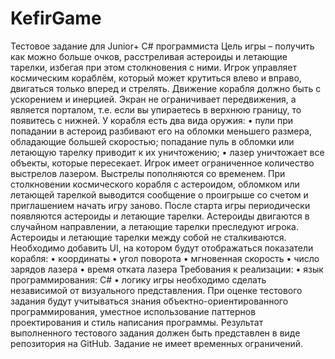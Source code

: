 # KefirGame
Тестовое задание для Junior+ С# программиста
Цель игры – получить как можно больше очков, расстреливая астероиды и летающие тарелки,
избегая при этом столкновения с ними.
Игрок управляет космическим кораблём, который может крутиться влево и вправо, двигаться
только вперед и стрелять. Движение корабля должно быть с ускорением и инерцией.
Экран не ограничивает передвижения, а является порталом, т.е. если вы упираетесь
в верхнюю границу, то появитесь с нижней.
У корабля есть два вида оружия:
• пули при попадании в астероид разбивают его на обломки меньшего размера,
обладающие большей скоростью; попадание пуль в обломки или летающую
тарелку приводит к их уничтожению;
• лазер уничтожает все объекты, которые пересекает. Игрок имеет ограниченное
количество выстрелов лазером. Выстрелы пополняются со временем.
При столкновении космического корабля с астероидом, обломком или летающей тарелкой
выводится сообщение о проигрыше со счетом и приглашением начать игру заново.
После старта игры периодически появляются астероиды и летающие тарелки.
Астероиды двигаются в случайном направлении, а летающие тарелки преследуют игрока.
Астероиды и летающие тарелки между собой не сталкиваются.
Необходимо добавить UI, на котором будут отображаться показатели корабля:
• координаты
• угол поворота
• мгновенная скорость
• число зарядов лазера
• время отката лазера
Требования к реализации:
• язык программирования: C#
• логику игры необходимо сделать независимой от визуального представления.
При оценке тестового задания будут учитываться знания объектно-ориентированного
программирования, уместное использование паттернов проектирования и стиль написания
программы.
Результат выполненного тестового задания должен быть представлен в виде репозитория на GitHub.
Задание не имеет временных ограничений.

